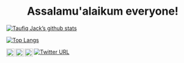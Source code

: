 <h1 align="center">Assalamu'alaikum everyone!</h1>

[![Taufiq Jack’s github stats](https://github-readme-stats.vercel.app/api?username=taufiqjack)](https://github.com/taufiqjack)

[![Top Langs](https://github-readme-stats.vercel.app/api/top-langs/?username=taufiqjack&layout=compact)](https://github.com/taufiqjack)

<!-- <p align="center">
<img src="https://github.com/taufiqjack/taufiqjack.github.io/blob/main/images/background.jpg"/>
  </p> -->

<a href="https://www.linkedin.com/in/taufiqdwicahyono/"><img align="left" src="https://raw.githubusercontent.com/yushi1007/yushi1007/main/images/linkedin.svg" alt="Yu Shi | LinkedIn" width="21px"/></a>
<a href="https://twitter.com/yushi.95"><img align="left" src="https://cdn4.iconfinder.com/data/icons/logos-brands-7/512/instagram_icon-instagram_buttoninstegram-512.png" alt="Yu Shi | Instagram" width="21px"/></a>
<a href="https://instagram.com/yushi.95"><img align="left" src="https://raw.githubusercontent.com/yushi1007/yushi1007/main/images/instagram.svg" alt="Yu Shi | Instagram" width="21px"/></a>
[![Twitter URL](https://img.shields.io/twitter/url/https/twitter.com/monztervix.svg?style=social&label=Follow%20%40monztervix)](https://twitter.com/monztervix)


<!--                                           github : taufiqjack
                                          linkedln : Taufiq Dwi Cahyono
                                          instagram : cahyonoz
                                          twitter : @monztervix
                                          youtube : Taufiq Jack 
-->

<!--
**taufiqjack/taufiqjack** is a ✨ _special_ ✨ repository because its `README.md` (this file) appears on your GitHub profile.

Here are some ideas to get you started:

- 🔭 I’m currently working on ...
- 🌱 I’m currently learning ...
- 👯 I’m looking to collaborate on ...
- 🤔 I’m looking for help with ...
- 💬 Ask me about ...
- 📫 How to reach me: ...
- 😄 Pronouns: ...
- ⚡ Fun fact: ...
-->
